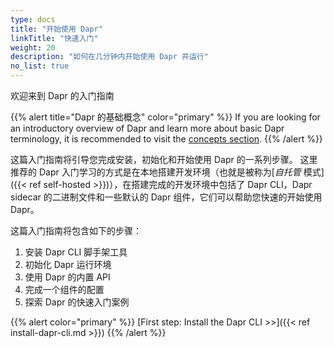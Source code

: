 ```yaml
---
type: docs
title: "开始使用 Dapr"
linkTitle: "快速入门"
weight: 20
description: "如何在几分钟内开始使用 Dapr 并运行"
no_list: true
---
```


欢迎来到 Dapr 的入门指南

{{% alert title="Dapr 的基础概念" color="primary" %}}
If you are looking for an introductory overview of Dapr and learn more about basic Dapr terminology, it is recommended to visit the [concepts section]({{X2X}}).
{{% /alert %}}

这篇入门指南将引导您完成安装，初始化和开始使用 Dapr 的一系列步骤。 这里推荐的 Dapr 入门学习的方式是在本地搭建开发环境（也就是被称为[_自托管_ 模式]({{< ref self-hosted >}})），在搭建完成的开发环境中包括了 Dapr CLI，Dapr sidecar 的二进制文件和一些默认的 Dapr 组件，它们可以帮助您快速的开始使用 Dapr。

这篇入门指南将包含如下的步骤：
1. 安装 Dapr CLI 脚手架工具
1. 初始化 Dapr 运行环境
1. 使用 Dapr 的内置 API
1. 完成一个组件的配置
1. 探索 Dapr 的快速入门案例

{{% alert color="primary" %}}
[First step: Install the Dapr CLI >>]({{< ref install-dapr-cli.md >}})
{{% /alert %}}
